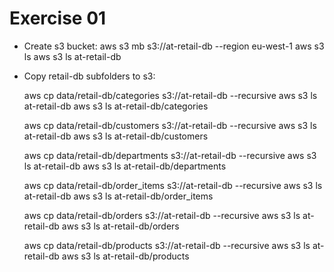 # Exercise 01

* Create s3 bucket:
  aws s3 mb s3://at-retail-db --region eu-west-1
  aws s3 ls
  aws s3 ls at-retail-db

* Copy retail-db subfolders to s3:
  
  aws cp data/retail-db/categories  s3://at-retail-db --recursive
  aws s3 ls at-retail-db
  aws s3 ls at-retail-db/categories

  aws cp data/retail-db/customers  s3://at-retail-db --recursive
  aws s3 ls at-retail-db
  aws s3 ls at-retail-db/customers

  aws cp data/retail-db/departments  s3://at-retail-db --recursive
  aws s3 ls at-retail-db
  aws s3 ls at-retail-db/departments

  aws cp data/retail-db/order_items  s3://at-retail-db --recursive
  aws s3 ls at-retail-db
  aws s3 ls at-retail-db/order_items

  aws cp data/retail-db/orders  s3://at-retail-db --recursive
  aws s3 ls at-retail-db
  aws s3 ls at-retail-db/orders

  aws cp data/retail-db/products  s3://at-retail-db --recursive
  aws s3 ls at-retail-db
  aws s3 ls at-retail-db/products